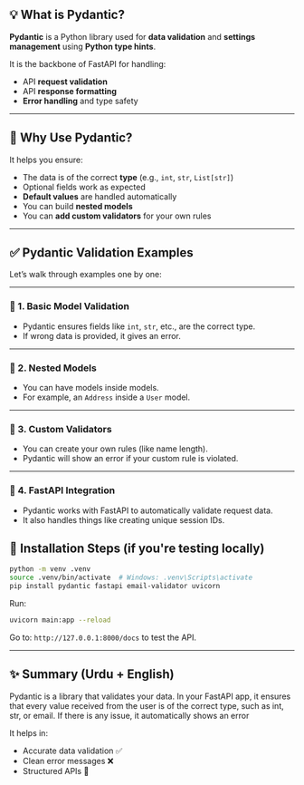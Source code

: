 
## 💡 **What is Pydantic?**

**Pydantic** is a Python library used for **data validation** and **settings management** using **Python type hints**.

It is the backbone of FastAPI for handling:

* API **request validation**
* API **response formatting**
* **Error handling** and type safety

---

## 🧠 **Why Use Pydantic?**

It helps you ensure:

* The data is of the correct **type** (e.g., `int`, `str`, `List[str]`)
* Optional fields work as expected
* **Default values** are handled automatically
* You can build **nested models**
* You can **add custom validators** for your own rules

---

## ✅ **Pydantic Validation Examples**

Let’s walk through examples one by one:

---

### 🔹 1. **Basic Model Validation**
* Pydantic ensures fields like `int`, `str`, etc., are the correct type.
* If wrong data is provided, it gives an error.

---

### 🔹 2. **Nested Models**
* You can have models inside models.
* For example, an `Address` inside a `User` model.

---

### 🔹 3. **Custom Validators**

* You can create your own rules (like name length).
* Pydantic will show an error if your custom rule is violated.

---

### 🔹 4. **FastAPI Integration**

* Pydantic works with FastAPI to automatically validate request data.
* It also handles things like creating unique session IDs.

## 🔧 Installation Steps (if you're testing locally)

```bash
python -m venv .venv
source .venv/bin/activate  # Windows: .venv\Scripts\activate
pip install pydantic fastapi email-validator uvicorn
```

Run:

```bash
uvicorn main:app --reload
```

Go to: `http://127.0.0.1:8000/docs` to test the API.

---

## ✨ Summary (Urdu + English)

Pydantic is a library that validates your data.
In your FastAPI app, it ensures that every value received from the user is of the correct type, such as int, str, or email. If there is any issue, it automatically shows an error

It helps in:

* Accurate data validation ✅
* Clean error messages ❌
* Structured APIs 🧱

